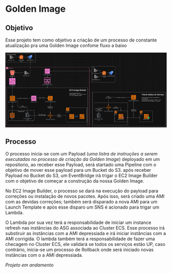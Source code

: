# Golden Image

## Objetivo
Esse projeto tem como objetivo a criação de um processo de constante atualização pra uma Golden Image confome fluxo a baixo

![Diagrama](image.png) 

## Processo

O processo inicia-se com um Payload (*uma listra de instruções a serem executadas no processo de criação da Golden Image*) deployado em um repositorio, ao receber esse Payload, será startado uma Pipeline com o objetivo de mover esse payload para um Bucket do S3. após receber Payload no Bucket do S3, um EventBridge irá trigar o EC2 Image Builder com o objetivo de começar a construção da nossa Golden Image.

No EC2 Image Builder, o processo se dará na execução do payload para correções ou instalação de novos pacotes. Após isso, será criado uma AMI com as devidas correções; também será disparado a nova AMI para um Launch Template e após esse disparo um SNS é acionado para trigar um Lambda.

O Lambda por sua vez terá a responsabilidade de iniciar um instance refresh nas instâncias do ASG associada ao Cluster ECS. Esse processo irá substiruir as instâncias com a AMI depressiada e irá iniciar instâncias com a AMI corrigida. O lambda também terá a responsabilidade de fazer uma checagem no Cluster ECS, ele validará se todos os serviços estão UP, caso contrário, inicia-se um processo de Rollback onde será iniciado novas instâncias com o a AMI depressiada.

*Projeto em andamento*